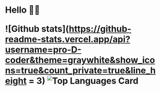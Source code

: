 <h1>Hello 👋🏻<h1\>
  
![Github stats](https://github-readme-stats.vercel.app/api?username=pro-D-coder&theme=graywhite&show_icons=true&count_private=true&line_height = 3)
![Top Languages Card](https://github-readme-stats.vercel.app/api/top-langs/?username=pro-D-coder&layout=compact)

<!--
**pro-D-coder/pro-D-coder** is a ✨ _special_ ✨ repository because its `README.md` (this file) appears on your GitHub profile.

Here are some ideas to get you started:

- 🔭 I’m currently working on ...
- 🌱 I’m currently learning ...
- 👯 I’m looking to collaborate on ...
- 🤔 I’m looking for help with ...
- 💬 Ask me about ...
- 📫 How to reach me: ...
- 😄 Pronouns: ...
- ⚡ Fun fact: ...
-->
